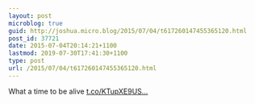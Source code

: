 ```yaml
---
layout: post
microblog: true
guid: http://joshua.micro.blog/2015/07/04/t617260147455365120.html
post_id: 37721
date: 2015-07-04T20:14:21+1100
lastmod: 2019-07-30T17:41:30+1100
type: post
url: /2015/07/04/t617260147455365120.html
---
```

What a time to be alive [t.co/KTupXE9US...](https://t.co/KTupXE9US8)
